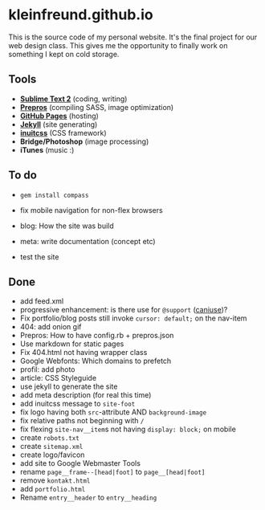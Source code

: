 # kleinfreund.github.io

This is the source code of my personal website. It's the final project for our web design class. This gives me the opportunity to finally work on something I kept on cold storage.

## Tools

- __[Sublime Text 2](http://www.sublimetext.com/)__ (coding, writing)
- __[Prepros](http://alphapixels.com/prepros/)__ (compiling SASS, image optimization)
- __[GitHub Pages](http://pages.github.com/)__ (hosting)
- __[Jekyll](http://jekyllrb.com/)__ (site generating)
- __[inuitcss](http://inuitcss.com/)__ (CSS framework)
- __Bridge/Photoshop__ (image processing)
- __iTunes__ (music :)

## To do

- `gem install compass`

- fix mobile navigation for non-flex browsers
- blog: How the site was build
- meta: write documentation (concept etc)
- test the site

## Done

- add feed.xml
- progressive enhancement: is there use for `@support` ([caniuse](http://caniuse.com/css-featurequeries))? 
- Fix portfolio/blog posts still invoke `cursor: default;` on the nav-item
- 404: add onion gif
- Prepros: How to have config.rb + prepros.json
- Use markdown for static pages
- Fix 404.html not having wrapper class
- Google Webfonts: Which domains to prefetch
- profil: add photo
- article: CSS Styleguide
- use jekyll to generate the site
- add meta description (for real this time)
- add inuitcss message to `site-foot`
- fix logo having both `src`-attribute AND `background-image`
- fix relative paths not beginning with `/`
- fix flexing `site-nav__item`s not having `display: block;` on mobile
- create `robots.txt`
- create `sitemap.xml`
- create logo/favicon
- add site to Google Webmaster Tools
- rename `page__frame--[head|foot]` to `page__[head|foot]`
- remove `kontakt.html`
- add `portfolio.html`
- Rename `entry__header` to `entry__heading`
